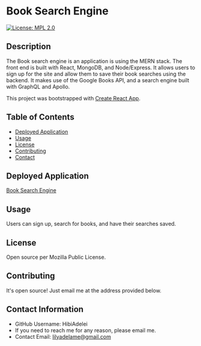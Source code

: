 # Book Search Engine 


[![License: MPL 2.0](https://img.shields.io/badge/License-MPL%202.0-brightgreen.svg)](https://opensource.org/licenses/MPL-2.0)
## Description

The Book search engine is an application is using the MERN stack. The front end is built with React, MongoDB, and Node/Express. It allows users to sign up for the site and allow them to save their book searches using the backend. It makes use of the Google Books API, and a search engine built with GraphQL and Apollo. 

This project was bootstrapped with [Create React App](https://github.com/facebook/create-react-app).

## Table of Contents

* [Deployed Application](#deployed-application)
* [Usage](#usage)
* [License](#license)
* [Contributing](#contributing)
* [Contact](#contact-information)



## Deployed Application 

[Book Search Engine]("")<br />


## Usage

Users can sign up, search for books, and have their searches saved.

## License

Open source per Mozilla Public License.

## Contributing 
It's open source! Just email me at the address provided below.

 
## Contact Information 
  * GitHub Username: HibiAdelei
  * If you need to reach me for any reason, please email me.
  * Contact Email: lilyadelame@gmail.com